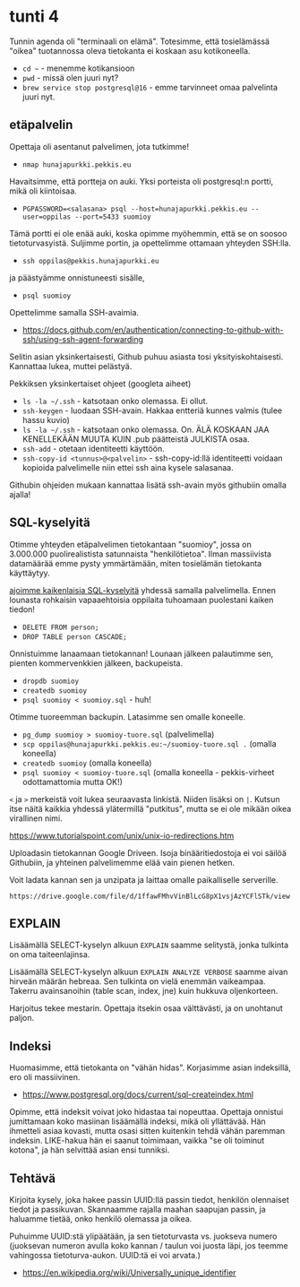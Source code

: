 # tunti 4

Tunnin agenda oli "terminaali on elämä". Totesimme, että tosielämässä "oikea" tuotannossa oleva tietokanta ei koskaan asu kotikoneella.

- `cd ~` - menemme kotikansioon
- `pwd` - missä olen juuri nyt?
- `brew service stop postgresql@16` - emme tarvinneet omaa palvelinta juuri nyt.

## etäpalvelin

Opettaja oli asentanut palvelimen, jota tutkimme!

- `nmap hunajapurkki.pekkis.eu`

Havaitsimme, että portteja on auki. Yksi porteista oli postgresql:n portti, mikä oli kiintoisaa.

- `PGPASSWORD=<salasana> psql --host=hunajapurkki.pekkis.eu --user=oppilas --port=5433 suomioy`

Tämä portti ei ole enää auki, koska opimme myöhemmin, että se on soosoo tietoturvasyistä. Suljimme portin, ja opettelimme ottamaan yhteyden SSH:lla.

- `ssh oppilas@pekkis.hunajapurkki.eu`

ja päästyämme onnistuneesti sisälle,

- `psql suomioy`

Opettelimme samalla SSH-avaimia.

- https://docs.github.com/en/authentication/connecting-to-github-with-ssh/using-ssh-agent-forwarding

Selitin asian yksinkertaisesti, Github puhuu asiasta tosi yksityiskohtaisesti. Kannattaa lukea, muttei pelästyä.

Pekkiksen yksinkertaiset ohjeet (googleta aiheet)

- `ls -la ~/.ssh` - katsotaan onko olemassa. Ei ollut.
- `ssh-keygen` - luodaan SSH-avain. Hakkaa entteriä kunnes valmis (tulee hassu kuvio)
- `ls -la ~/.ssh` - katsotaan onko olemassa. On. ÄLÄ KOSKAAN JAA KENELLEKÄÄN MUUTA KUIN .pub päätteistä JULKISTA osaa.
- `ssh-add` - otetaan identiteetti käyttöön.
- `ssh-copy-id <tunnus>@<palvelin>` - ssh-copy-id:llä identiteetti voidaan kopioida palvelimelle niin ettei ssh aina kysele salasanaa.

Githubin ohjeiden mukaan kannattaa lisätä ssh-avain myös githubiin omalla ajalla!

## SQL-kyselyitä

Otimme yhteyden etäpalvelimen tietokantaan "suomioy", jossa on 3.000.000 puolirealistista satunnaista "henkilötietoa". Ilman massiivista datamäärää emme pysty ymmärtämään, miten tosielämän tietokanta käyttäytyy.

[ajoimme kaikenlaisia SQL-kyselyitä](./huge-database.sql) yhdessä samalla palvelimella. Ennen lounasta rohkaisin vapaaehtoisia oppilaita tuhoamaan puolestani kaiken tiedon!

- `DELETE FROM person;`
- `DROP TABLE person CASCADE;`

Onnistuimme lanaamaan tietokannan! Lounaan jälkeen palautimme sen, pienten kommervenkkien jälkeen, backupeista.

- `dropdb suomioy`
- `createdb suomioy`
- `psql suomioy < suomioy.sql` - huh!

Otimme tuoreemman backupin. Latasimme sen omalle koneelle.

- `pg_dump suomioy > suomioy-tuore.sql` (palvelimella)
- `scp oppilas@hunajapurkki.pekkis.eu:~/suomioy-tuore.sql .` (omalla koneella)
- `createdb suomioy` (omalla koneella)
- `psql suomioy < suomioy-tuore.sql` (omalla koneella - pekkis-virheet odottamattomia mutta OK!)

`<` ja `>` merkeistä voit lukea seuraavasta linkistä. Niiden lisäksi on `|`. Kutsun itse näitä kaikkia yhdessä ylätermillä "putkitus", mutta se ei ole mikään oikea virallinen nimi.

https://www.tutorialspoint.com/unix/unix-io-redirections.htm

Uploadasin tietokannan Google Driveen. Isoja binääritiedostoja ei voi säilöä Githubiin, ja yhteinen palvelimemme elää vain pienen hetken.

Voit ladata kannan sen ja unzipata ja laittaa omalle paikalliselle serverille.

`https://drive.google.com/file/d/1ffawFMhvVinBlLcG8pX1vsjAzYCFlSTk/view`

## EXPLAIN

Lisäämällä SELECT-kyselyn alkuun `EXPLAIN` saamme selitystä, jonka tulkinta on oma taiteenlajinsa.

Lisäämällä SELECT-kyselyn alkuun `EXPLAIN ANALYZE VERBOSE` saamme aivan hirveän määrän hebreaa. Sen tulkinta on vielä enemmän vaikeampaa. Takerru avainsanoihin (table scan, index, jne) kuin hukkuva oljenkorteen.

Harjoitus tekee mestarin. Opettaja itsekin osaa välttävästi, ja on unohtanut paljon.

## Indeksi

Huomasimme, että tietokanta on "vähän hidas". Korjasimme asian indeksillä, ero oli massiivinen.

- https://www.postgresql.org/docs/current/sql-createindex.html

Opimme, että indeksit voivat joko hidastaa tai nopeuttaa. Opettaja onnistui jumittamaan koko masiinan lisäämällä indeksi, mikä oli yllättävää. Hän ihmetteli asiaa kovasti, mutta osasi sitten kuitenkin tehdä vähän paremman indeksin. LIKE-hakua hän ei saanut toimimaan, vaikka "se oli toiminut kotona", ja hän selvittää asian ensi tunniksi.

## Tehtävä

Kirjoita kysely, joka hakee passin UUID:llä passin tiedot, henkilön olennaiset tiedot ja passikuvan. Skannaamme rajalla maahan saapujan passin, ja haluamme tietää, onko henkilö olemassa ja oikea.

Puhuimme UUID:stä ylipäätään, ja sen tietoturvasta vs. juokseva numero (juoksevan numeron avulla koko kannan / taulun voi juosta läpi, jos teemme vahingossa tietoturva-aukon. UUID:tä ei voi arvata.)

- https://en.wikipedia.org/wiki/Universally_unique_identifier
